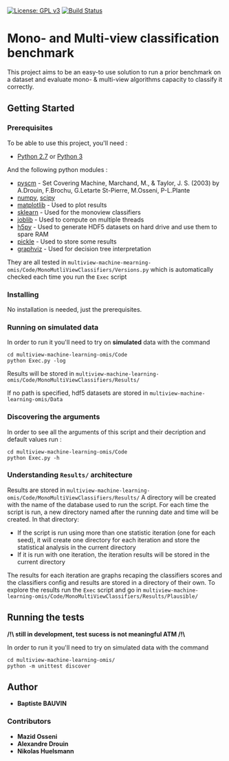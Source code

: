 [![License: GPL v3](https://img.shields.io/badge/License-GPL%20v3-blue.svg)](http://www.gnu.org/licenses/gpl-3.0)
[![Build Status](https://travis-ci.com/babau1/multiview-machine-learning-omis.svg?token=pjoowx3poApRRtwqHTpd&branch=master)](https://travis-ci.com/babau1/multiview-machine-learning-omis)
# Mono- and Multi-view classification benchmark

This project aims to be an easy-to use solution to run a prior benchmark on a dataset and evaluate mono- & multi-view algorithms capacity to classify it correctly.

## Getting Started

### Prerequisites

To be able to use this project, you'll need :

* [Python 2.7](https://docs.python.org/2/) or [Python 3](https://docs.python.org/3/) 

And the following python modules :
* [pyscm](https://github.com/aldro61/pyscm) - Set Covering Machine, Marchand, M., & Taylor, J. S. (2003) by A.Drouin, F.Brochu, G.Letarte St-Pierre, M.Osseni, P-L.Plante
* [numpy](http://www.numpy.org/), [scipy](https://scipy.org/)
* [matplotlib](http://matplotlib.org/) - Used to plot results
* [sklearn](http://scikit-learn.org/stable/) - Used for the monoview classifiers
* [joblib](https://pypi.python.org/pypi/joblib) - Used to compute on multiple threads
* [h5py](www.h5py.org) - Used to generate HDF5 datasets on hard drive and use them to spare RAM
* [pickle](https://docs.python.org/3/library/pickle.html) - Used to store some results
* [graphviz](https://pypi.python.org/pypi/graphviz) - Used for decision tree interpretation


They are all tested in  `multiview-machine-mearning-omis/Code/MonoMutliViewClassifiers/Versions.py` which is automatically checked each time you run the `Exec` script

### Installing

No installation is needed, just the prerequisites.

### Running on simulated data

In order to run it you'll need to try on **simulated** data with the command
```
cd multiview-machine-learning-omis/Code
python Exec.py -log
```
Results will be stored in `multiview-machine-learning-omis/Code/MonoMultiViewClassifiers/Results/`

If no path is specified, hdf5 datasets are stored in `multiview-machine-learning-omis/Data`


### Discovering the arguments

In order to see all the arguments of this script and their decription and default values run :
```
cd multiview-machine-learning-omis/Code
python Exec.py -h
```


### Understanding `Results/` architecture

Results are stored in `multiview-machine-learning-omis/Code/MonoMultiViewClassifiers/Results/`
A directory will be created with the name of the database used to run the script.
For each time the script is run, a new directory named after the running date and time will be created.
In that directory:
* If the script is run using more than one statistic iteration (one for each seed), it will create one directory for each iteration and store the statistical analysis in the current directory 
* If it is run with one iteration, the iteration results will be stored in the current directory

The results for each iteration are graphs recaping the classifiers scores and the classifiers config and results are stored in a directory of their own.
To explore the results run the `Exec` script and go in `multiview-machine-learning-omis/Code/MonoMultiViewClassifiers/Results/Plausible/`


## Running the tests

**/!\ still in development, test sucess is not meaningful ATM /!\\**

In order to run it you'll need to try on simulated data with the command
```
cd multiview-machine-learning-omis/
python -m unittest discover
```

## Author

* **Baptiste BAUVIN**

### Contributors

* **Mazid Osseni**
* **Alexandre Drouin**
* **Nikolas Huelsmann**